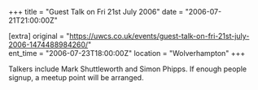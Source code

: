 +++
title = "Guest Talk on Fri 21st July 2006"
date = "2006-07-21T21:00:00Z"

[extra]
original = "https://uwcs.co.uk/events/guest-talk-on-fri-21st-july-2006-1474488984260/"    
ent_time = "2006-07-23T18:00:00Z"
location = "Wolverhampton"
+++

Talkers include Mark Shuttleworth and Simon Phipps. If enough people signup, a meetup point will be arranged.


